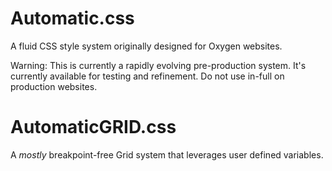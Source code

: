 # Automatic.css

A fluid CSS style system originally designed for Oxygen websites.

Warning: This is currently a rapidly evolving pre-production system. It's currently available for testing and refinement. Do not use in-full on production websites.

# AutomaticGRID.css

A _mostly_ breakpoint-free Grid system that leverages user defined variables.
